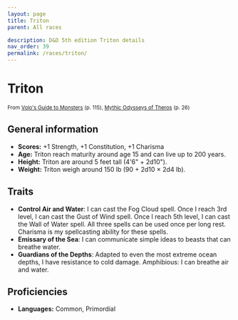 ```yaml
---
layout: page
title: Triton
parent: All races

description: D&D 5th edition Triton details
nav_order: 39
permalink: /races/triton/
---
```


# Triton

<small>From <a target="_blank" href="https://dnd.wizards.com/products/tabletop-games/rpg-products/volos-guide-to-monsters">Volo's Guide to Monsters</a> (p. 115), <a target="_blank" href="https://dnd.wizards.com/products/tabletop-games/rpg-products/mythic-odysseys-theros">Mythic Odysseys of Theros</a> (p. 26)</small>


## General information

- **Scores:** +1 Strength, +1 Constitution, +1 Charisma
- **Age:** Triton reach maturity around age 15 and can live up to 200 years.
- **Height:** Triton are around 5 feet tall (4'6" + 2d10").
- **Weight:** Triton weigh around 150 lb (90 + 2d10 × 2d4 lb).

## Traits

- **Control Air and Water**: I can cast the Fog Cloud spell. Once I reach 3rd level, I can cast the Gust of Wind spell. Once I reach 5th level, I can cast the Wall of Water spell. All three spells can be used once per long rest. Charisma is my spellcasting ability for these spells.
- **Emissary of the Sea**: I can communicate simple ideas to beasts that can breathe water.
- **Guardians of the Depths**: Adapted to even the most extreme ocean depths, I have resistance to cold damage. Amphibious: I can breathe air and water.

## Proficiencies

- **Languages:** Common, Primordial